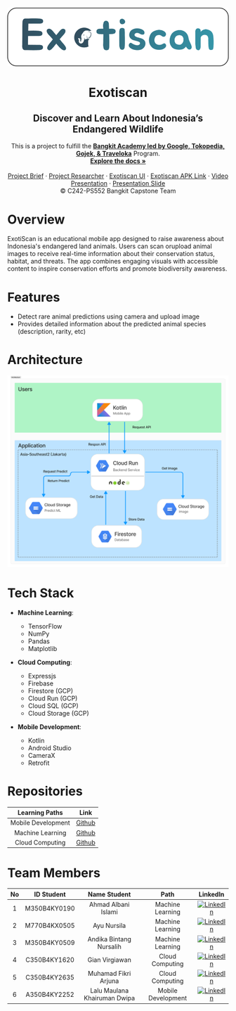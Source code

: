 <p align="center">
  <a href='https://github.com/Exotiscan/Exotiscan'><img src='assets/images/exotiscan-banner.png' type='image' alt="Logo"></a>

  <h1 align="center">Exotiscan</h1>
  <h2 align="center">Discover and Learn About Indonesia’s Endangered Wildlife</h2>
  
  <p align="center">
  This is a project to fulfill the  <a href="https://grow.google/intl/id_id/bangkit/"><strong>Bangkit Academy led by Google, Tokopedia, Gojek, & Traveloka</strong></a>
   Program.
    <br />
    <a href="https://github.com/Exotiscan/Exotiscan"><strong>Explore the docs »</strong></a>
    <br />
    <br />
    <a href="#">Project Brief</a>
    ·
    <a href="https://www.figma.com/board/x3wzu6wR0oHKDnNLQK7p93/Tim-Bangkit?node-id=71-168&t=y9yAaLjiqH4QLIuj-1">Project Researcher</a>
    ·
    <a href="https://www.figma.com/design/1YFc0HWmJbWDXiUOANZNUX/Exotiscan?node-id=0-1&t=PCVU54GXkgxN0oqf-1">Exotiscan UI</a>
    ·
    <a href="#">Exotiscan APK Link</a>
    ·
    <a href="#">Video Presentation</a>
    ·
    <a href="#">Presentation Slide</a>
    <br />
    © C242-PS552 Bangkit Capstone Team
  </p>
</p>

# Overview

ExotiScan is an educational mobile app designed to raise awareness about Indonesia's endangered land animals. Users can scan orupload animal images to receive real-time information about their conservation status, habitat, and threats. The app combines engaging visuals with accessible content to inspire conservation efforts and promote biodiversity awareness.

# Features

- Detect rare animal predictions using camera and upload image
- Provides detailed information about the predicted animal species (description, rarity, etc)

# Architecture

<p align="center">
  <img src='images/arsitektur_exotiscan.png' type='image' alt="">
</p>

# Tech Stack

- **Machine Learning**:

  - TensorFlow
  - NumPy
  - Pandas
  - Matplotlib

- **Cloud Computing**:

  - Expressjs
  - Firebase
  - Firestore (GCP)
  - Cloud Run (GCP)
  - Cloud SQL (GCP)
  - Cloud Storage (GCP)

- **Mobile Development**:
  - Kotlin
  - Android Studio
  - CameraX
  - Retrofit

# Repositories

|   Learning Paths   |                                  Link                                  |
| :----------------: | :--------------------------------------------------------------------: |
| Mobile Development |    [Github](https://github.com/Exotiscan/Exotiscan/tree/mobile-dev)    |
|  Machine Learning  | [Github](https://github.com/Exotiscan/Exotiscan/tree/machine-learning) |
|  Cloud Computing   | [Github](https://github.com/Exotiscan/Exotiscan/tree/cloud-computing)  |

# Team Members

| No  |  ID Student  |         Name Student         |        Path        |                                                                          LinkedIn                                                                          |
| :-: | :----------: | :--------------------------: | :----------------: | :--------------------------------------------------------------------------------------------------------------------------------------------------------: |
|  1  | M350B4KY0190 |     Ahmad Albani Islami      |  Machine Learning  |     [![LinkedIn](https://img.shields.io/badge/LinkedIn-%230077B5.svg?logo=linkedin&logoColor=white)](https://www.linkedin.com/in/ahmad-albani-islami/)     |
|  2  | M770B4KX0505 |         Ayu Nursila          |  Machine Learning  |    [![LinkedIn](https://img.shields.io/badge/LinkedIn-%230077B5.svg?logo=linkedin&logoColor=white)](https://www.linkedin.com/in/ayu-nursila-288a56261/)    |
|  3  | M350B4KY0509 |   Andika Bintang Nursalih    |  Machine Learning  |    [![LinkedIn](https://img.shields.io/badge/LinkedIn-%230077B5.svg?logo=linkedin&logoColor=white)](https://www.linkedin.com/in/andikabintangnursalih/)    |
|  4  | C350B4KY1620 |        Gian Virgiawan        |  Cloud Computing   |        [![LinkedIn](https://img.shields.io/badge/LinkedIn-%230077B5.svg?logo=linkedin&logoColor=white)](https://www.linkedin.com/in/gianvirgiawan/)        |
|  5  | C350B4KY2635 |     Muhamad Fikri Arjuna     |  Cloud Computing   |    [![LinkedIn](https://img.shields.io/badge/LinkedIn-%230077B5.svg?logo=linkedin&logoColor=white)](https://www.linkedin.com/in/muhamad-fikri-arjuna/)     |
|  6  | A350B4KY2252 | Lalu Maulana Khairuman Dwipa | Mobile Development | [![LinkedIn](https://img.shields.io/badge/LinkedIn-%230077B5.svg?logo=linkedin&logoColor=white)](https://www.linkedin.com/in/maulana-khairuman-a8693532b/) |
